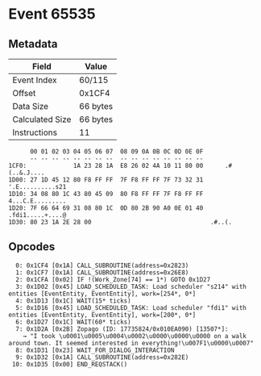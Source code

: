 # Event 65535

## Metadata

| Field           | Value    |
|-----------------|----------|
| Event Index     | 60/115   |
| Offset          | 0x1CF4   |
| Data Size       | 66 bytes |
| Calculated Size | 66 bytes |
| Instructions    | 11       |

```
      00 01 02 03 04 05 06 07  08 09 0A 0B 0C 0D 0E 0F
      -- -- -- -- -- -- -- --  -- -- -- -- -- -- -- --
1CF0:             1A 23 28 1A  E8 26 02 4A 10 11 80 00      .#(..&.J....
1D00: 27 1D 45 12 80 F8 FF FF  7F F8 FF FF 7F 73 32 31  '.E..........s21
1D10: 34 08 80 1C 43 80 45 09  80 F8 FF FF 7F F8 FF FF  4...C.E.........
1D20: 7F 66 64 69 31 08 80 1C  0D 80 2B 90 A0 0E 01 40  .fdi1.....+....@
1D30: 80 23 1A 2E 28 00                                 .#..(.          
```

## Opcodes

```
  0: 0x1CF4 [0x1A] CALL_SUBROUTINE(address=0x2823)
  1: 0x1CF7 [0x1A] CALL_SUBROUTINE(address=0x26E8)
  2: 0x1CFA [0x02] IF !(Work_Zone[74] == 1*) GOTO 0x1D27
  3: 0x1D02 [0x45] LOAD_SCHEDULED_TASK: Load scheduler "s214" with entities [EventEntity, EventEntity], work=[254*, 0*]
  4: 0x1D13 [0x1C] WAIT(15* ticks)
  5: 0x1D16 [0x45] LOAD_SCHEDULED_TASK: Load scheduler "fdi1" with entities [EventEntity, EventEntity], work=[200*, 0*]
  6: 0x1D27 [0x1C] WAIT(60* ticks)
  7: 0x1D2A [0x2B] Zopago (ID: 17735824/0x010EA090) [13507*]:
    → "I took \u0001\u0005\u0004\u0002\u0000\u0000\u0000 on a walk around town. It seemed interested in everything!\u007F1\u0000\u0007"
  8: 0x1D31 [0x23] WAIT_FOR_DIALOG_INTERACTION
  9: 0x1D32 [0x1A] CALL_SUBROUTINE(address=0x282E)
 10: 0x1D35 [0x00] END_REQSTACK()
```
